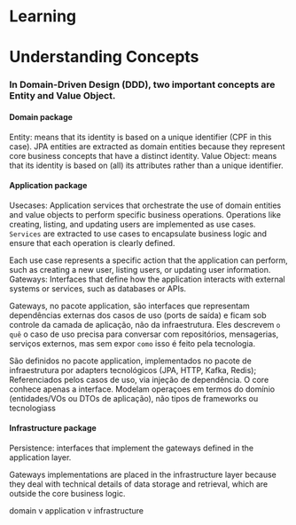 # Learning

# Understanding Concepts

### In Domain-Driven Design (DDD), two important concepts are Entity and Value Object.

#### Domain package
Entity: means that its identity is based on a unique identifier (CPF in this case).
JPA entities are extracted as domain entities because they represent core business concepts that have a distinct identity.
Value Object: means that its identity is based on (all) its attributes rather than a unique identifier.

#### Application package
Usecases: Application services that orchestrate the use of domain entities and value objects to perform specific business operations.
Operations like creating, listing, and updating users are implemented as use cases.
`Services` are extracted to use cases to encapsulate business logic and ensure that each operation is clearly defined.

Each use case represents a specific action that the application can perform, such as creating a new user, listing users, or updating user information.
Gateways: Interfaces that define how the application interacts with external systems or services, such as databases or APIs.

Gateways, no pacote application, são interfaces que representam dependências externas dos casos de uso (ports de saída) e
ficam sob controle da camada de aplicação, não da infraestrutura. Eles descrevem `o quê` o caso de uso precisa para
conversar com repositórios, mensagerias, serviços externos, mas sem expor `como` isso é feito pela tecnologia.

São definidos no pacote application, implementados no pacote de infraestrutura por adapters tecnológicos (JPA, HTTP, Kafka, Redis);
Referenciados pelos casos de uso, via injeção de dependência. O core conhece apenas a interface.
Modelam operaçoes em termos do domínio (entidades/VOs ou DTOs de aplicação), não tipos de frameworks ou tecnologiass

#### Infrastructure package
Persistence: interfaces that implement the gateways defined in the application layer.

Gateways implementations are placed in the infrastructure layer because they deal with technical details of data storage and retrieval, which are outside the core business logic.


domain
v
application
v
infrastructure